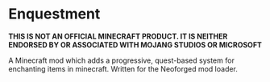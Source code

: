 # Enquestment

**THIS IS NOT AN OFFICIAL MINECRAFT PRODUCT. IT IS NEITHER ENDORSED BY OR ASSOCIATED WITH MOJANG STUDIOS OR MICROSOFT**

A Minecraft mod which adds a progressive, quest-based system for enchanting items in minecraft. Written for the Neoforged mod loader.
